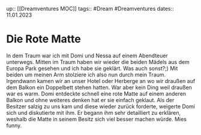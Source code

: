 up:: [[Dreamventures MOC]]
tags:: #Dream #Dreamventures
dates:: 11.01.2023

# Die Rote Matte

In dem Traum war ich mit Domi und Nessa auf einem Abendteuer unterwegs.
Mitten im Traum haben wir wieder die beiden Mädels aus dem Europa Park gesehen und ich habe sie geklärt. Was auch sonst?;)
Mit beiden um meinen Arm stolziere ich also nun durch mein Traum.
Irgendwann kamen wir an unser Hotel oder Herberge an wo wir draußen auf dem Balkon ein Doppelbett stehen hatten.
War aber kein Ding weil draußen war es warm.
Domi entdeckte schnell eine rote Matte auf einem anderen Balkon und ohne weiteres denken hat er sie einfach geklaut.
Als der Besitzer salzig zu uns kam und diese wieder zurück forderte, weigerte Domi sich und diskutierte mit ihm. Er begann ihm sehr detailliert zu erklären, weshalb die Matte in seinem Besitz sich viel besser machen würde.
Mies funny.
